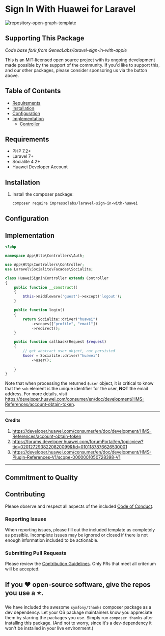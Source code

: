 
# Sign In With Huawei for Laravel

![repository-open-graph-template](https://user-images.githubusercontent.com/1791050/66706715-21cc0800-eceb-11e9-90b4-0a6ae3dd97b7.png)

## Supporting This Package
*Code base fork from GeneaLabs/laravel-sign-in-with-apple*

This is an MIT-licensed open source project with its ongoing development made possible by the support of the community. If you'd like to support this, and our other packages, please consider sponsoring us via the button above.

## Table of Contents
- [Requirements](#Requirements)
- [Installation](#Installation)
- [Configuration](#Configuration)
- [Implementation](#Implementation)
  - [Controller](#Controller)

<a name="Requirements"></a>
## Requirements

- PHP 7.2+
- Laravel 7+
- Socialite 4.2+
- Huawei Developer Account

<a name="Installation"></a>
## Installation

1. Install the composer package:
    ```sh
    composer require impressolabs/laravel-sign-in-with-huawei
    ```

<a name="Configuration"></a>
## Configuration

<a name="Implementation"></a>
## Implementation

```php
<?php

namespace App\Http\Controllers\Auth;

use App\Http\Controllers\Controller;
use Laravel\Socialite\Facades\Socialite;

class HuaweiSigninController extends Controller
{
    public function __construct()
    {
        $this->middleware('guest')->except('logout');
    }

    public function login()
    {
        return Socialite::driver("huawei")
            ->scopes(["profile", "email"])
            ->redirect();
    }

    public function callback(Request $request)
    {
        // get abstract user object, not persisted
        $user = Socialite::driver("huawei")
            ->user();
        
    }
}
```

Note that when processing the returned `$user` object, it is critical to know that the `sub` element is the unique identifier for the user, **NOT** the email address. For more details, visit https://developer.huawei.com/consumer/en/doc/development/HMS-References/account-obtain-token.

----------

#### Credits
1. https://developer.huawei.com/consumer/en/doc/development/HMS-References/account-obtain-token
2. https://forums.developer.huawei.com/forumPortal/en/topicview?tid=0201272938220820099&fid=0101187876626530001
3. https://developer.huawei.com/consumer/en/doc/development/HMS-Plugin-References-V1/scope-0000001050728398-V1

----------

## Commitment to Quality

## Contributing
Please observe and respect all aspects of the included [Code of Conduct](https://github.com/IMPRESSOLABS/laravel-sign-in-with-huawei/blob/master/CODE_OF_CONDUCT.md).

### Reporting Issues
When reporting issues, please fill out the included template as completely as
possible. Incomplete issues may be ignored or closed if there is not enough
information included to be actionable.

### Submitting Pull Requests
Please review the [Contribution Guidelines](https://github.com/IMPRESSOLABS/laravel-sign-in-with-huawei/blob/master/CONTRIBUTING.md). Only PRs that meet all criterium will be accepted.

## If you ❤️ open-source software, give the repos you use a ⭐️.
We have included the awesome `symfony/thanks` composer package as a dev dependency. Let your OS package maintainers know you appreciate them by starring the packages you use. Simply run `composer thanks` after installing this package. (And not to worry, since it's a dev-dependency it won't be installed in your live environment.)

